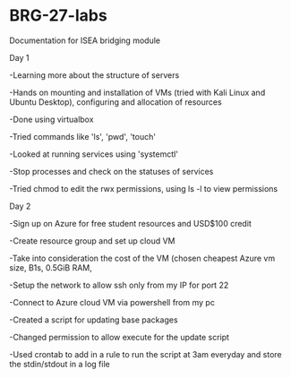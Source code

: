 # BRG-27-labs
Documentation for ISEA bridging module

Day 1

-Learning more about the structure of servers

-Hands on mounting and installation of VMs (tried with Kali Linux and Ubuntu Desktop), configuring and allocation of resources

-Done using virtualbox

-Tried commands like 'ls', 'pwd', 'touch'

-Looked at running services using 'systemctl'

-Stop processes and check on the statuses of services

-Tried chmod to edit the rwx permissions, using ls -l to view permissions


Day 2

-Sign up on Azure for free student resources and USD$100 credit

-Create resource group and set up cloud VM

-Take into consideration the cost of the VM (chosen cheapest Azure vm size, B1s, 0.5GiB RAM, 

-Setup the network to allow ssh only from my IP for port 22

-Connect to Azure cloud VM via powershell from my pc

-Created a script for updating base packages

-Changed permission to allow execute for the update script

-Used crontab to add in a rule to run the script at 3am everyday and store the stdin/stdout in a log file
